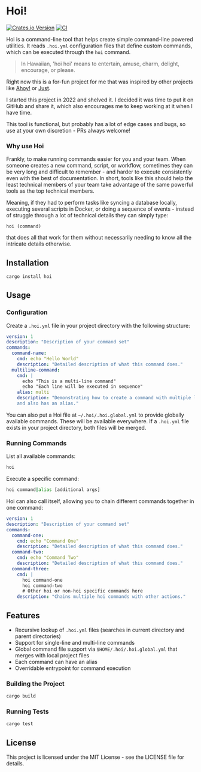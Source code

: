 # Hoi!

[![Crates.io Version](https://img.shields.io/crates/v/hoi)](https://crates.io/crates/hoi)
[![CI](https://github.com/kevinquillen/hoi/actions/workflows/ci.yml/badge.svg)](https://github.com/kevinquillen/hoi/actions/workflows/ci.yml)

Hoi is a command-line tool that helps create simple command-line powered
utilities. It reads `.hoi.yml` configuration files that define custom commands,
which can be executed through the `hoi` command.

> In Hawaiian, 'hoi hoi' means to entertain, amuse, charm, delight, encourage, or please.

Right now this is a for-fun project for me that was inspired by other 
projects like [Ahoy!](https://github.com/ahoy-cli/ahoy) or [Just](https://github.com/casey/just).

I started this project in 2022 and shelved it. I decided it was time to put 
it on GitHub and share it, which also encourages me to keep working at it 
when I have time.

This tool is functional, but probably has a lot of edge cases and bugs, so use
at your own discretion - PRs always welcome!

### Why use Hoi

Frankly, to make running commands easier for you and your team. When someone 
creates a new command, script, or workflow, sometimes they can be very long 
and difficult to remember - and harder to execute consistently even with the 
best of documentation. In short, tools like this should help the least 
technical members of your team take advantage of the same powerful tools as 
the top technical members.

Meaning, if they had to perform tasks like syncing a database locally, 
executing several scripts in Docker, or doing a sequence of events - instead 
of struggle through a lot of technical details they can simply type:

`hoi (command)`

that does all that work for them without necessarily needing to know all the 
intricate details otherwise.

## Installation

```bash
cargo install hoi
```

## Usage

### Configuration

Create a `.hoi.yml` file in your project directory with the following structure:

```yaml
version: 1
description: "Description of your command set"
commands:
  command-name:
    cmd: echo "Hello World"
    description: "Detailed description of what this command does."
  multiline-command:
    cmd: |
      echo "This is a multi-line command"
      echo "Each line will be executed in sequence"
    alias: multi
    description: "Demonstrating how to create a command with multiple lines 
    and also has an alias."
```

You can also put a Hoi file at `~/.hoi/.hoi.global.yml` to provide globally 
available commands. These will be available everywhere. If a `.hoi.yml` file 
exists in your project directory, both files will be merged. 

### Running Commands

List all available commands:

```bash
hoi
```

Execute a specific command:

```bash
hoi command|alias [additional args]
```

Hoi can also call itself, allowing you to chain different commands together 
in one command:

```yaml
version: 1
description: "Description of your command set"
commands:
  command-one:
    cmd: echo "Command One"
    description: "Detailed description of what this command does."
  command-two:
    cmd: echo "Command Two"
    description: "Detailed description of what this command does."
  command-three:
    cmd: |
      hoi command-one
      hoi command-two
      # Other hoi or non-hoi specific commands here
    description: "Chains multiple hoi commands with other actions."
```

## Features

- Recursive lookup of `.hoi.yml` files (searches in current directory and parent
  directories)
- Support for single-line and multi-line commands
- Global command file support via `$HOME/.hoi/.hoi.global.yml` that merges with
  local project files
- Each command can have an alias
- Overridable entrypoint for command execution

### Building the Project

```bash
cargo build
```

### Running Tests

```bash
cargo test
```

## License

This project is licensed under the MIT License - see the LICENSE file for
details.